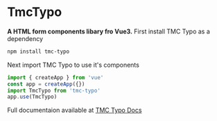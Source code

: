 # TmcTypo
**A HTML form components libary fro Vue3.**
First install TMC Typo as a dependency
```bash
npm install tmc-typo
```
Next import TMC Typo to use it's components

```javascript
import { createApp } from 'vue'  
const app = createApp({})
import TmcTypo from 'tmc-typo'
app.use(TmcTypo)
```

Full documentaion available at [TMC Typo Docs](https://tallmancode.co.za/docs/tmc-typo)
